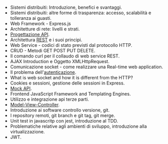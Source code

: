 - Sistemi distribuiti: Introduzione, benefici e svantaggi.
- Sistemi distribuiti: altre forme di trasparenza: accesso, scalabilità e tolleranza ai guasti.
- Web Framework - Express.js
- Architetture di rete: livelli e strati.
- [Progettazione API](progettazione-api.md).
- Architettura [REST](rest.md) e i suoi principi.
- Web Service - codici di stato previsti dal protocollo HTTP.
- CRUD - Metodi GET POST PUT DELETE.
- Il comando curl per il collaudo di web service REST.
- AJAX Introduction e Oggetto XMLHttpRequest.
- Comunicazione socket - come realizzare una Real-time web application.
- Il problema dell'[autenticazione](autenticazione.md).
- What is web socket and how it is different from the HTTP? 
- Cookies e sessioni, gestione delle sessioni in Express.
- [Mock API](mock-api.md).
- Frontend JavaScript Framework and Templating Engines.
- Utilizzo e integrazione api terze parti.
- [Model-View-Controller](mvc.md).
- Introduzione ai software controllo versione, git.
- I repository remoti, git branch e git tag, git merge.
- Unit test in javascritp con jest, introduzione al TDD.
- Problematiche relative agli ambienti di sviluppo, introduzione alla virtualizzazione.
- JWT.
